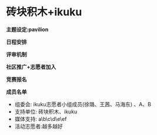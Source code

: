 # 砖块积木+ikuku

**主题设定:pavilion** 

**日程安排**  

**评审机制**  

**社区推广+志愿者加入**  

**竞赛报名**  


**成员名单**   

* 组委会: ikuku志愿者小组成员(徐璐、王茜、马海东) 、A、B
* 支持单位: 砖块积木、ikuku
* 媒体支持: a\b\c\d\e\ef
* 活动志愿者:越多越好

